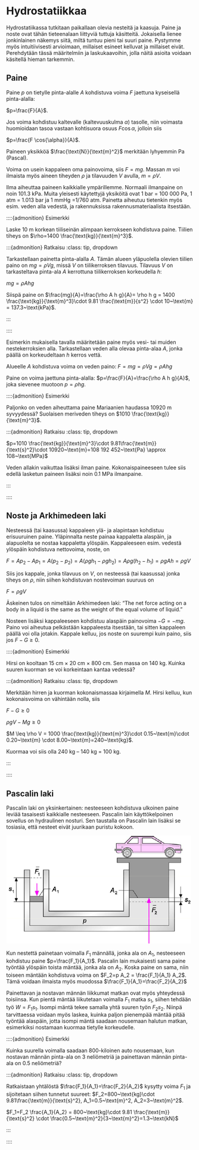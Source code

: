 # Hydrostatiikkaa

Hydrostatiikassa tutkitaan paikallaan olevia nesteitä ja kaasuja. Paine ja noste ovat tähän tieteenalaan liittyviä tuttuja käsitteitä. Jokaisella lienee jonkinlainen näkemys siitä, miltä tuntuu pieni tai suuri paine. Pystymme myös intuitiivisesti arvioimaan, millaiset esineet kelluvat ja millaiset eivät. Perehdytään tässä määritelmiin ja laskukaavoihin, jolla näitä asioita voidaan käsitellä hieman tarkemmin.

## Paine

Paine $p$ on tietylle pinta-alalle $A$ kohdistuva voima $F$ jaettuna kyseisellä pinta-alalla:

$p=\frac{F}{A}$.

Jos voima kohdistuu kaltevalle (kaltevuuskulma $\alpha$) tasolle, niin voimasta huomioidaan tasoa vastaan kohtisuora osuus $F \cos{\alpha}$, jolloin siis

$p=\frac{F \cos{\alpha}}{A}$.

Paineen yksikköä $\frac{\text{N}}{\text{m}^2}$ merkitään lyhyemmin Pa (Pascal).

Voima on usein kappaleen oma painovoima, siis $F=mg$. Massan $m$ voi ilmaista myös aineen tiheyden $\rho$ ja tilavuuden $V$ avulla, $m=\rho V$.

Ilma aiheuttaa paineen kaikkialle ympärillemme. Normaali ilmanpaine on noin 101.3 kPa. Muita yleisesti käytettyjä yksiköitä ovat 1 bar = 100 000 Pa, 1 atm = 1.013 bar ja 1 mmHg =1/760 atm. Painetta aiheutuu tietenkin myös esim. veden alla vedestä, ja rakennuksissa rakennusmateriaalista itsestään.

::::{admonition} Esimerkki

Laske 10 m korkean tiiliseinän alimpaan kerrokseen kohdistuva paine. Tiilien tiheys on $\rho=1400 \frac{\text{kg}}{\text{m}^3}$.
 
:::{admonition} Ratkaisu
:class: tip, dropdown

Tarkastellaan painetta pinta-alalla $A$. Tämän alueen yläpuolella olevien tiilien paino on $mg=\rho Vg$, missä $V$ on tiilikerroksen tilavuus. Tilavuus $V$ on tarkasteltava pinta-ala $A$ kerrottuna tiilikerroksen korkeudella $h$:

$mg=\rho A h g$

Siispä paine on $\frac{mg}{A}=\frac{\rho A h g}{A}= \rho h g = 1400 \frac{\text{kg}}{\text{m}^3}\cdot 9.81 \frac{\text{m}}{s^2} \cdot 10~\text{m} = 137.3~\text{kPa}$.

:::

::::

Esimerkin mukaisella tavalla määritetään paine myös vesi- tai muiden nestekerroksien alla. Tarkastellaan veden alla olevaa pinta-alaa $A$, jonka päällä on korkeudeltaan $h$ kerros vettä.

Alueelle $A$ kohdistuva voima on veden paino: $F=mg=\rho V g=\rho A h g$

Paine on voima jaettuna pinta-alalla: $p=\frac{F}{A}=\frac{\rho A h g}{A}$, joka sievenee muotoon $p=\rho h g$.

::::{admonition} Esimerkki

Paljonko on veden aiheuttama paine Mariaanien haudassa 10920 m syvyydessä? Suolaisen meriveden tiheys on $1010 \frac{\text{kg}}{\text{m}^3}$.

:::{admonition} Ratkaisu
:class: tip, dropdown

$p=1010 \frac{\text{kg}}{\text{m}^3}\cdot 9.81\frac{\text{m}}{\text{s}^2}\cdot 10920~\text{m}=108 192 452~\text{Pa} \approx 108~\text{MPa}$

Veden allakin vaikuttaa lisäksi ilman paine. Kokonaispaineeseen tulee siis edellä lasketun paineen lisäksi noin 0.1 MPa ilmanpaine.

:::

::::

## Noste ja Arkhimedeen laki

Nesteessä (tai kaasussa) kappaleen ylä- ja alapintaan kohdistuu erisuuruinen paine. Yläpinnalta neste painaa kappaletta alaspäin, ja alapuolelta se nostaa kappaletta ylöspäin. Kappaleeseen esim. vedestä ylöspäin kohdistuva nettovoima, noste, on 

$F=A p_2 -A p_1 = A (p_2-p_2) = A(\rho g h_1 - \rho g h_2) = A \rho g (h_2-h_1) = \rho g A h = \rho gV$

Siis jos kappale, jonka tilavuus on $V$, on nesteessä (tai kaasussa) jonka tiheys on $\rho$, niin siihen kohdistuvan nostevoiman suuruus on

$F=\rho gV$

Äskeinen tulos on nimeltään Arkhimedeen laki: “The net force acting on a body in a liquid is the same as the weight of the equal volume of liquid.”  

Nosteen lisäksi kappaleeseen kohdistuu alaspäin painovoima $-G=-mg$. Paino voi aiheutua pelkästään kappaleesta itsestään, tai sitten kappaleen päällä voi olla jotakin. Kappale kelluu, jos noste on suurempi kuin paino, siis jos $F-G \geq 0$.

::::{admonition} Esimerkki


Hirsi on kooltaan 15 cm $\times$ 20 cm $\times$ 800 cm. Sen massa on 140 kg. Kuinka suuren kuorman se voi korkeintaan kantaa vedessä?

:::{admonition} Ratkaisu
:class: tip, dropdown

Merkitään hirren ja kuorman kokonaismassaa kirjaimella $M$. Hirsi kelluu, kun kokonaisvoima on vähintään nolla, siis

$F-G\geq 0$ 

$\rho g V-Mg \geq 0$ 

$M \leq \rho V = 1000 \frac{\text{kg}}{\text{m}^3}\cdot 0.15~\text{m}\cdot 0.20~\text{m} \cdot 8.00~\text{m}=240~\text{kg}$.

Kuormaa voi siis olla 240 kg – 140 kg = 100 kg.

:::

::::

## Pascalin laki 

Pascalin laki on yksinkertainen: nesteeseen kohdistuva ulkoinen paine leviää tasaisesti kaikkialle nesteeseen. Pascalin lain käyttökelpoinen sovellus on hydraulinen nosturi. Sen taustalla on Pascalin lain lisäksi se tosiasia, että nesteet eivät juurikaan puristu kokoon.

![Hydraulinen nosturi](hydraulinen_nosturi.png "Hydraulinen nosturi")

Kun nestettä painetaan voimalla $F_1$ männällä, jonka ala on $A_1$, nesteeseen kohdistuu paine $p=\frac{F_1}{A_1}$. Pascalin lain mukaisesti sama paine työntää ylöspäin toista mäntää, jonka ala on $A_2$. Koska paine on sama, niin toiseen mäntään kohdistuva voima on $F_2=p A_2 = \frac{F_1}{A_1} A_2$. Tämä voidaan ilmaista myös muodossa $\frac{F_1}{A_1}=\frac{F_2}{A_2}$

Painettavan ja nostavan männän liikkumat matkan ovat myös yhteydessä toisiinsa. Kun pientä mäntää liikutetaan voimalla $F_1$ matka $s_1$, siihen tehdään työ $W=F_1 s_1$. Isompi mäntä tekee samalla yhtä suuren työn $F_2 s_2$. Niinpä tarvittaessa voidaan myös laskea, kuinka paljon pienempää mäntää pitää työntää alaspäin, jotta isompi mäntä saadaan nousemaan halutun matkan, esimerkiksi nostamaan kuormaa tietylle korkeudelle.
 
::::{admonition} Esimerkki

Kuinka suurella voimalla saadaan 800-kiloinen auto nousemaan, kun nostavan männän pinta-ala on 3 neliömetriä ja painettavan männän pinta-ala on 0.5 neliömetriä?

:::{admonition} Ratkaisu
:class: tip, dropdown

Ratkaistaan yhtälöstä $\frac{F_1}{A_1}=\frac{F_2}{A_2}$ kysytty voima $F_1$ ja sijoitetaan siihen tunnetut suureet: $F_2=800~\text{kg}\cdot 9.81\frac{\text{m}}{\text{s}^2}, A_1=0.5~\text{m}^2, A_2=3~\text{m}^2$.

$F_1=F_2 \frac{A_1}{A_2} = 800~\text{kg}\cdot 9.81 \frac{\text{m}}{\text{s}^2} \cdot \frac{0.5~\text{m}^2}{3~\text{m}^2}=1.3~\text{kN}$ 

:::

::::
